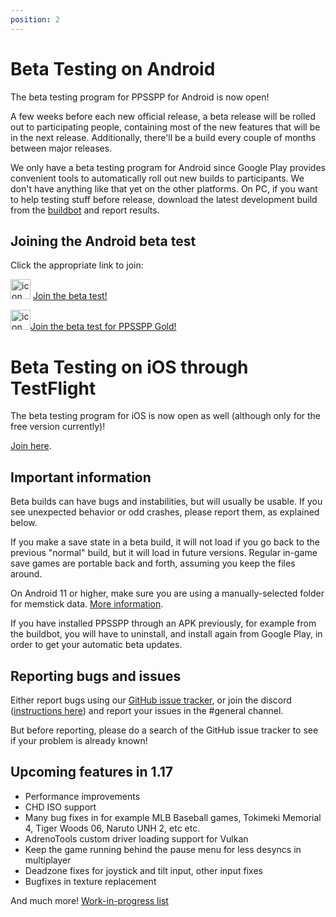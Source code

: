 ```yaml
---
position: 2
---
```


# Beta Testing on Android

The beta testing program for PPSSPP for Android is now open!

A few weeks before each new official release, a beta release will be rolled out to participating people, containing most of the new features that will be in the next release. Additionally, there'll be a build every couple of months between major releases.

We only have a beta testing program for Android since Google Play provides convenient tools to automatically roll out new builds to participants. We don't have anything like that yet on the other platforms. On PC, if you want to help testing stuff before release, download the latest development build from the [buildbot](/devbuilds) and report results.

## Joining the Android beta test

Click the appropriate link to join:

<img src="/static/img/platform/ppsspp-icon.png" width="32" alt="icon"> [Join the beta test!](https://play.google.com/apps/testing/org.ppsspp.ppsspp)

<img src="/static/img/platform/ppsspp-icon-gold.png" width="32" alt="icon">[Join the beta test for PPSSPP Gold!](https://play.google.com/apps/testing/org.ppsspp.ppssppgold)

# Beta Testing on iOS through TestFlight

The beta testing program for iOS is now open as well (although only for the free version currently)!

[Join here](https://testflight.apple.com/join/uNlhFG0m).

## Important information

Beta builds can have bugs and instabilities, but will usually be usable. If you see unexpected behavior or odd crashes, please report them, as explained below.

If you make a save state in a beta build, it will not load if you go back to the previous "normal" build, but it will load in future versions. Regular in-game save games are portable back and forth, assuming you keep the files around.

On Android 11 or higher, make sure you are using a manually-selected folder for memstick data. [More information](/docs/getting-started/save-data-and-storage).

If you have installed PPSSPP through an APK previously, for example from the buildbot, you will have to uninstall, and install again from Google Play, in order to get your automatic beta updates.

## Reporting bugs and issues

Either report bugs using our [GitHub issue tracker](https://github.com/hrydgard/ppsspp/issues), or join
the discord ([instructions here](/contact)) and report your issues in the #general channel.

But before reporting, please do a search of the GitHub issue tracker to see if your problem is already known!

## Upcoming features in 1.17

* Performance improvements
* CHD ISO support
* Many bug fixes in for example MLB Baseball games, Tokimeki Memorial 4, Tiger Woods 06, Naruto UNH 2, etc etc.
* AdrenoTools custom driver loading support for Vulkan
* Keep the game running behind the pause menu for less desyncs in multiplayer
* Deadzone fixes for joystick and tilt input, other input fixes
* Bugfixes in texture replacement

And much more! [Work-in-progress list](https://github.com/hrydgard/ppsspp/pull/18677/files#diff-b335630551682c19a781afebcf4d07bf978fb1f8ac04c6bf87428ed5106870f5R28)